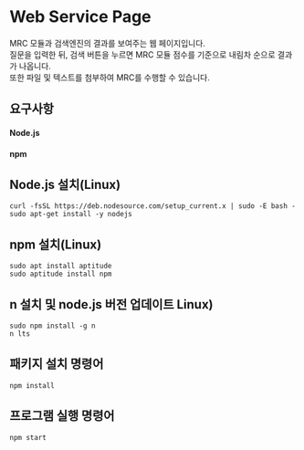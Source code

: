 # Web Service Page

MRC 모듈과 검색엔진의 결과를 보여주는 웹 페이지입니다.  
질문을 입력한 뒤, 검색 버튼을 누르면 MRC 모듈 점수를 기준으로 내림차 순으로 결과가 나옵니다.  
또한 파일 및 텍스트를 첨부하여 MRC를 수행할 수 있습니다.

## 요구사항
#### Node.js  
#### npm  

## Node.js 설치(Linux)
```
curl -fsSL https://deb.nodesource.com/setup_current.x | sudo -E bash -
sudo apt-get install -y nodejs
```
## npm 설치(Linux)
```
sudo apt install aptitude
sudo aptitude install npm
```

## n 설치 및 node.js 버전 업데이트 Linux)
```
sudo npm install -g n
n lts
```

## 패키지 설치 명령어
```
npm install
```

## 프로그램 실행 명령어
```
npm start
```